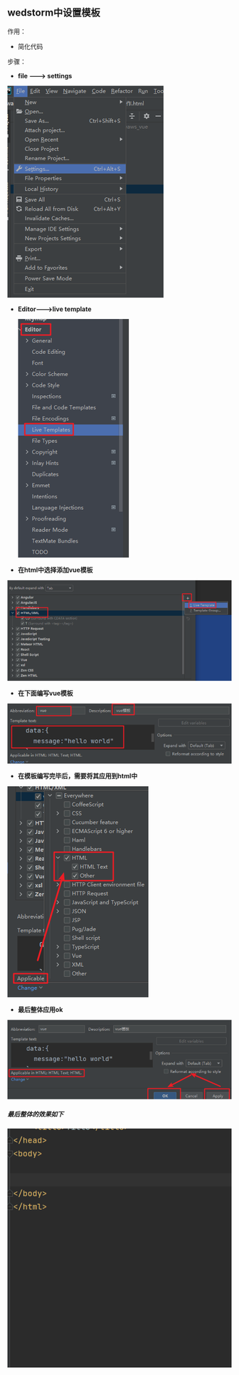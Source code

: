 ## wedstorm中设置模板

作用：

- 简化代码

步骤：

- **file ---> settings**

![Snipaste_2021-08-06_16-22-10](image/Snipaste_2021-08-06_16-22-10.png)

- **Editor--->live template**

  ![Snipaste_2021-08-06_16-23-49](image/Snipaste_2021-08-06_16-23-49.png)

- **在html中选择添加vue模板**

![Snipaste_2021-08-06_16-25-10](image/Snipaste_2021-08-06_16-25-10.png)

- **在下面编写vue模板**

![Snipaste_2021-08-06_16-26-43](image/Snipaste_2021-08-06_16-26-43.png)

- **在模板编写完毕后，需要将其应用到html中**

![Snipaste_2021-08-06_16-27-03](image/Snipaste_2021-08-06_16-27-03.png)

- **最后整体应用ok**

![Snipaste_2021-08-06_16-27-25](image/Snipaste_2021-08-06_16-27-25.png)

##### 最后整体的效果如下

![动画](image/动画.gif)